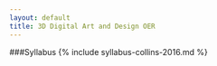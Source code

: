 ```yaml
---
layout: default
title: 3D Digital Art and Design OER
---
```


###Syllabus
{% include syllabus-collins-2016.md %}

